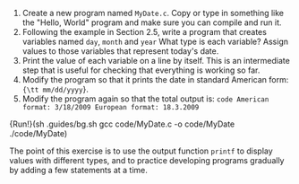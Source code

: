 1.  Create a new program named `MyDate.c`.  Copy or type in something like the "Hello, World" program and make sure you can compile and run it.
1.  Following the example in Section 2.5, write a program that creates variables named `day`, `month` and `year` What type is each variable? Assign values to those variables that represent today's date.
1.  Print the value of each variable on a line by itself.  This is an intermediate step that is useful for checking that everything is working so far.
1.  Modify the program so that it prints the date in standard American form: `{\tt mm/dd/yyyy`}.
1.  Modify the program again so that the total output is: ```code American format: 3/18/2009 European format: 18.3.2009 ``` 

{Run!}(sh .guides/bg.sh gcc code/MyDate.c -o code/MyDate ./code/MyDate)

The point of this exercise is to use the output function `printf` to display values with different types, and to practice developing programs gradually by adding a few statements at a time.
